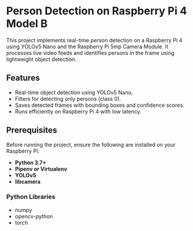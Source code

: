 # Person Detection on Raspberry Pi 4 Model B

This project implements real-time person detection on a Raspberry Pi 4 using YOLOv5 Nano and the Raspberry Pi 5mp Camera Module. It processes live video feeds and identifies persons in the frame using lightweight object detection.

## Features
- Real-time object detection using YOLOv5 Nano.
- Filters for detecting only persons (class 0).
- Saves detected frames with bounding boxes and confidence scores.
- Runs efficiently on Raspberry Pi 4 with low latency.

## Prerequisites
Before running the project, ensure the following are installed on your Raspberry Pi:
- **Python 3.7+**
- **Pipenv or Virtualenv**
- **YOLOv5**
- **libcamera**

### Python Libraries
- numpy
- opencv-python
- torch
